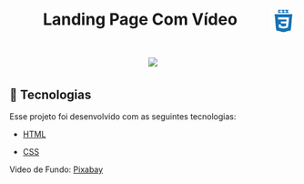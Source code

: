 <h1 align="center">Landing Page Com Vídeo<img align="right" height="40" width="45" src="https://github.com/devicons/devicon/blob/master/icons/css3/css3-plain-wordmark.svg"></h1>

<h1 align="center">
  <img src="./gif/landing-video.gif">
</h1>


 ## 🚀 Tecnologias

Esse projeto foi desenvolvido com as seguintes tecnologias:

- [HTML](https://www.w3schools.com/html/)

- [CSS](https://www.w3schools.com/css/)


Video de Fundo: [Pixabay](https://pixabay.com/pt/videos/tr%C3%A1fego-noite-luzes-fundo-bokeh-7711/)
